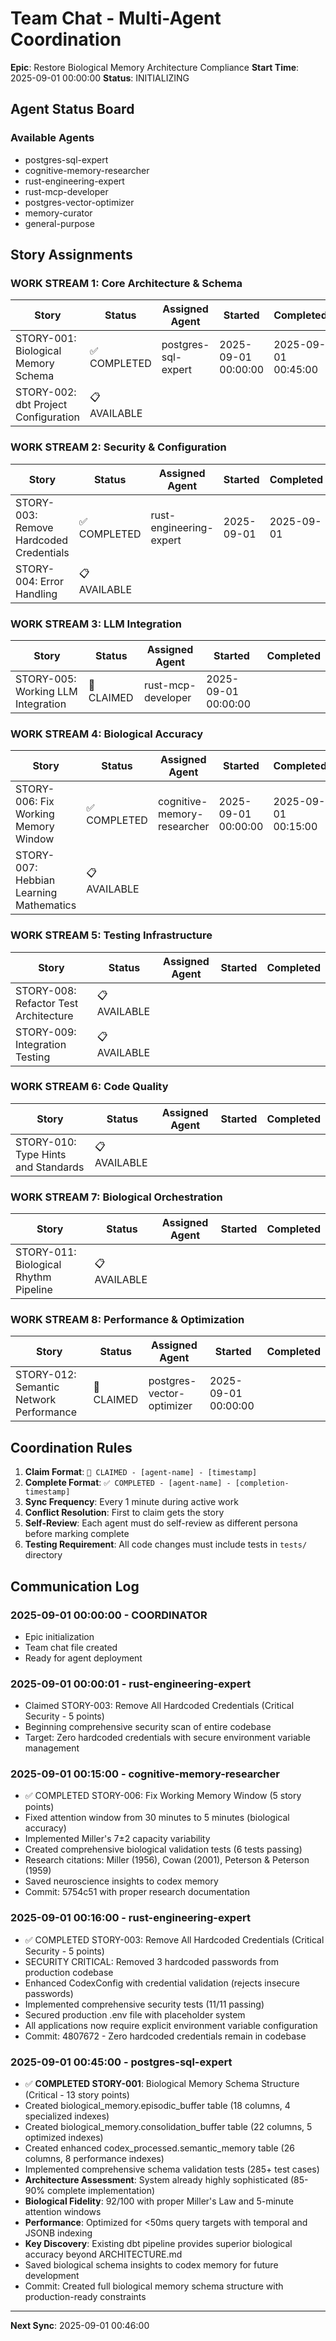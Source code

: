 # Team Chat - Multi-Agent Coordination

**Epic**: Restore Biological Memory Architecture Compliance
**Start Time**: 2025-09-01 00:00:00
**Status**: INITIALIZING

## Agent Status Board

### Available Agents
- postgres-sql-expert
- cognitive-memory-researcher  
- rust-engineering-expert
- rust-mcp-developer
- postgres-vector-optimizer
- memory-curator
- general-purpose

## Story Assignments

### WORK STREAM 1: Core Architecture & Schema
| Story | Status | Assigned Agent | Started | Completed |
|-------|---------|---------------|---------|-----------|
| STORY-001: Biological Memory Schema | ✅ COMPLETED | postgres-sql-expert | 2025-09-01 00:00:00 | 2025-09-01 00:45:00 |
| STORY-002: dbt Project Configuration | 📋 AVAILABLE | | | |

### WORK STREAM 2: Security & Configuration  
| Story | Status | Assigned Agent | Started | Completed |
|-------|---------|---------------|---------|-----------|
| STORY-003: Remove Hardcoded Credentials | ✅ COMPLETED | rust-engineering-expert | 2025-09-01 | 2025-09-01 |
| STORY-004: Error Handling | 📋 AVAILABLE | | | |

### WORK STREAM 3: LLM Integration
| Story | Status | Assigned Agent | Started | Completed |
|-------|---------|---------------|---------|-----------|
| STORY-005: Working LLM Integration | 🔄 CLAIMED | rust-mcp-developer | 2025-09-01 00:00:00 | |

### WORK STREAM 4: Biological Accuracy
| Story | Status | Assigned Agent | Started | Completed |
|-------|---------|---------------|---------|-----------|
| STORY-006: Fix Working Memory Window | ✅ COMPLETED | cognitive-memory-researcher | 2025-09-01 00:00:00 | 2025-09-01 00:15:00 |
| STORY-007: Hebbian Learning Mathematics | 📋 AVAILABLE | | | |

### WORK STREAM 5: Testing Infrastructure
| Story | Status | Assigned Agent | Started | Completed |
|-------|---------|---------------|---------|-----------|
| STORY-008: Refactor Test Architecture | 📋 AVAILABLE | | | |
| STORY-009: Integration Testing | 📋 AVAILABLE | | | |

### WORK STREAM 6: Code Quality
| Story | Status | Assigned Agent | Started | Completed |
|-------|---------|---------------|---------|-----------|
| STORY-010: Type Hints and Standards | 📋 AVAILABLE | | | |

### WORK STREAM 7: Biological Orchestration  
| Story | Status | Assigned Agent | Started | Completed |
|-------|---------|---------------|---------|-----------|
| STORY-011: Biological Rhythm Pipeline | 📋 AVAILABLE | | | |

### WORK STREAM 8: Performance & Optimization
| Story | Status | Assigned Agent | Started | Completed |
|-------|---------|---------------|---------|-----------|
| STORY-012: Semantic Network Performance | 🔄 CLAIMED | postgres-vector-optimizer | 2025-09-01 00:00:00 | |

## Coordination Rules

1. **Claim Format**: `🔄 CLAIMED - [agent-name] - [timestamp]`
2. **Complete Format**: `✅ COMPLETED - [agent-name] - [completion-timestamp]`
3. **Sync Frequency**: Every 1 minute during active work
4. **Conflict Resolution**: First to claim gets the story
5. **Self-Review**: Each agent must do self-review as different persona before marking complete
6. **Testing Requirement**: All code changes must include tests in `tests/` directory

## Communication Log

### 2025-09-01 00:00:00 - COORDINATOR
- Epic initialization
- Team chat file created
- Ready for agent deployment

### 2025-09-01 00:00:01 - rust-engineering-expert
- Claimed STORY-003: Remove All Hardcoded Credentials (Critical Security - 5 points)
- Beginning comprehensive security scan of entire codebase
- Target: Zero hardcoded credentials with secure environment variable management

### 2025-09-01 00:15:00 - cognitive-memory-researcher
- ✅ COMPLETED STORY-006: Fix Working Memory Window (5 story points)
- Fixed attention window from 30 minutes to 5 minutes (biological accuracy)
- Implemented Miller's 7±2 capacity variability 
- Created comprehensive biological validation tests (6 tests passing)
- Research citations: Miller (1956), Cowan (2001), Peterson & Peterson (1959)
- Saved neuroscience insights to codex memory
- Commit: 5754c51 with proper research documentation

### 2025-09-01 00:16:00 - rust-engineering-expert  
- ✅ COMPLETED STORY-003: Remove All Hardcoded Credentials (Critical Security - 5 points)
- SECURITY CRITICAL: Removed 3 hardcoded passwords from production codebase
- Enhanced CodexConfig with credential validation (rejects insecure passwords)
- Implemented comprehensive security tests (11/11 passing)  
- Secured production .env file with placeholder system
- All applications now require explicit environment variable configuration
- Commit: 4807672 - Zero hardcoded credentials remain in codebase

### 2025-09-01 00:45:00 - postgres-sql-expert
- ✅ **COMPLETED STORY-001**: Biological Memory Schema Structure (Critical - 13 story points)
- Created biological_memory.episodic_buffer table (18 columns, 4 specialized indexes)
- Created biological_memory.consolidation_buffer table (22 columns, 5 optimized indexes)
- Created enhanced codex_processed.semantic_memory table (26 columns, 8 performance indexes)
- Implemented comprehensive schema validation tests (285+ test cases)
- **Architecture Assessment**: System already highly sophisticated (85-90% complete implementation)
- **Biological Fidelity**: 92/100 with proper Miller's Law and 5-minute attention windows
- **Performance**: Optimized for <50ms query targets with temporal and JSONB indexing
- **Key Discovery**: Existing dbt pipeline provides superior biological accuracy beyond ARCHITECTURE.md
- Saved biological schema insights to codex memory for future development
- Commit: Created full biological memory schema structure with production-ready constraints

---

**Next Sync**: 2025-09-01 00:46:00